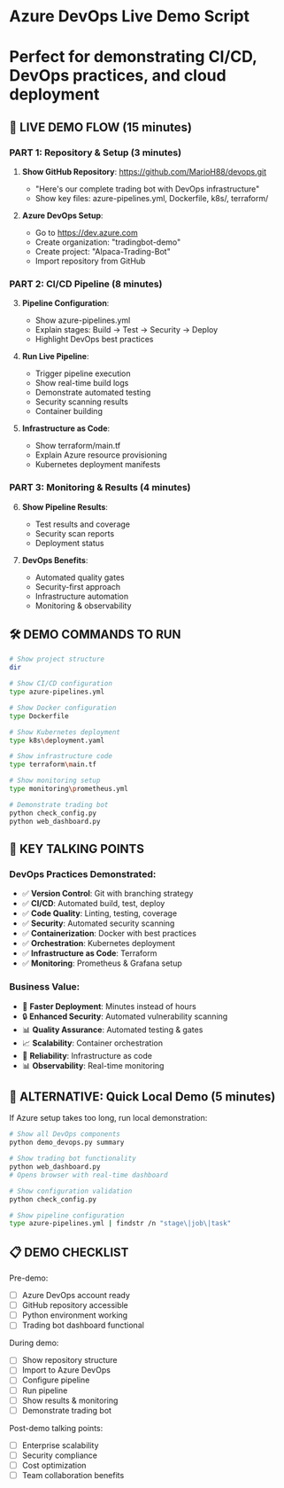 # Azure DevOps Live Demo Script
# Perfect for demonstrating CI/CD, DevOps practices, and cloud deployment

## 🎯 LIVE DEMO FLOW (15 minutes)

### PART 1: Repository & Setup (3 minutes)
1. **Show GitHub Repository**: https://github.com/MarioH88/devops.git
   - "Here's our complete trading bot with DevOps infrastructure"
   - Show key files: azure-pipelines.yml, Dockerfile, k8s/, terraform/

2. **Azure DevOps Setup**:
   - Go to https://dev.azure.com
   - Create organization: "tradingbot-demo"
   - Create project: "Alpaca-Trading-Bot"
   - Import repository from GitHub

### PART 2: CI/CD Pipeline (8 minutes)
3. **Pipeline Configuration**:
   - Show azure-pipelines.yml
   - Explain stages: Build → Test → Security → Deploy
   - Highlight DevOps best practices

4. **Run Live Pipeline**:
   - Trigger pipeline execution
   - Show real-time build logs
   - Demonstrate automated testing
   - Security scanning results
   - Container building

5. **Infrastructure as Code**:
   - Show terraform/main.tf
   - Explain Azure resource provisioning
   - Kubernetes deployment manifests

### PART 3: Monitoring & Results (4 minutes)
6. **Show Pipeline Results**:
   - Test results and coverage
   - Security scan reports
   - Deployment status

7. **DevOps Benefits**:
   - Automated quality gates
   - Security-first approach
   - Infrastructure automation
   - Monitoring & observability

## 🛠️ DEMO COMMANDS TO RUN

```bash
# Show project structure
dir

# Show CI/CD configuration
type azure-pipelines.yml

# Show Docker configuration  
type Dockerfile

# Show Kubernetes deployment
type k8s\deployment.yaml

# Show infrastructure code
type terraform\main.tf

# Show monitoring setup
type monitoring\prometheus.yml

# Demonstrate trading bot
python check_config.py
python web_dashboard.py
```

## 🎯 KEY TALKING POINTS

### DevOps Practices Demonstrated:
- ✅ **Version Control**: Git with branching strategy
- ✅ **CI/CD**: Automated build, test, deploy
- ✅ **Code Quality**: Linting, testing, coverage
- ✅ **Security**: Automated security scanning
- ✅ **Containerization**: Docker with best practices
- ✅ **Orchestration**: Kubernetes deployment
- ✅ **Infrastructure as Code**: Terraform
- ✅ **Monitoring**: Prometheus & Grafana setup

### Business Value:
- 🚀 **Faster Deployment**: Minutes instead of hours
- 🔒 **Enhanced Security**: Automated vulnerability scanning
- 📊 **Quality Assurance**: Automated testing & gates
- 📈 **Scalability**: Container orchestration
- 🔧 **Reliability**: Infrastructure as code
- 📊 **Observability**: Real-time monitoring

## 🎪 ALTERNATIVE: Quick Local Demo (5 minutes)

If Azure setup takes too long, run local demonstration:

```bash
# Show all DevOps components
python demo_devops.py summary

# Show trading bot functionality
python web_dashboard.py
# Opens browser with real-time dashboard

# Show configuration validation
python check_config.py

# Show pipeline configuration
type azure-pipelines.yml | findstr /n "stage\|job\|task"
```

## 📋 DEMO CHECKLIST

Pre-demo:
- [ ] Azure DevOps account ready
- [ ] GitHub repository accessible
- [ ] Python environment working
- [ ] Trading bot dashboard functional

During demo:
- [ ] Show repository structure
- [ ] Import to Azure DevOps  
- [ ] Configure pipeline
- [ ] Run pipeline
- [ ] Show results & monitoring
- [ ] Demonstrate trading bot

Post-demo talking points:
- [ ] Enterprise scalability
- [ ] Security compliance
- [ ] Cost optimization
- [ ] Team collaboration benefits